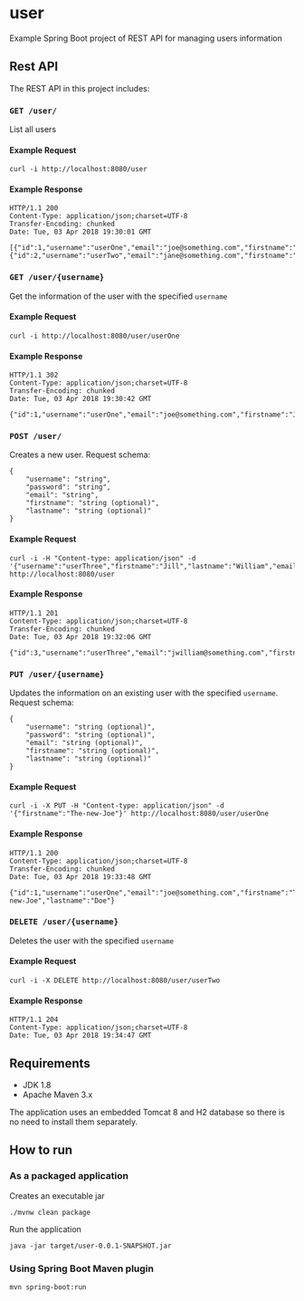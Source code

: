 # user
Example Spring Boot project of REST API for managing users information

## Rest API

The REST API in this project includes:

### `GET /user/`

List all users

#### Example Request

    curl -i http://localhost:8080/user

#### Example Response

    HTTP/1.1 200 
    Content-Type: application/json;charset=UTF-8
    Transfer-Encoding: chunked
    Date: Tue, 03 Apr 2018 19:30:01 GMT

    [{"id":1,"username":"userOne","email":"joe@something.com","firstname":"Joe","lastname":"Doe"},{"id":2,"username":"userTwo","email":"jane@something.com","firstname":"Jane","lastname":"Smith"}]

### `GET /user/{username}`

Get the information of the user with the specified `username`

#### Example Request

    curl -i http://localhost:8080/user/userOne

#### Example Response

    HTTP/1.1 302 
    Content-Type: application/json;charset=UTF-8
    Transfer-Encoding: chunked
    Date: Tue, 03 Apr 2018 19:30:42 GMT

    {"id":1,"username":"userOne","email":"joe@something.com","firstname":"Joe","lastname":"Doe"}

### `POST /user/`

Creates a new user. Request schema:

    {
        "username": "string",
        "password": "string",
        "email": "string",
        "firstname": "string (optional)",
        "lastname": "string (optional)"
    }

#### Example Request

    curl -i -H "Content-type: application/json" -d '{"username":"userThree","firstname":"Jill","lastname":"William","email":"jwilliam@something.com","password":"pass3"}' http://localhost:8080/user

#### Example Response

    HTTP/1.1 201 
    Content-Type: application/json;charset=UTF-8
    Transfer-Encoding: chunked
    Date: Tue, 03 Apr 2018 19:32:06 GMT

    {"id":3,"username":"userThree","email":"jwilliam@something.com","firstname":"Jill","lastname":"William"}

### `PUT /user/{username}`

Updates the information on an existing user with the specified `username`. Request schema:

    {
        "username": "string (optional)",
        "password": "string (optional)",
        "email": "string (optional)",
        "firstname": "string (optional)",
        "lastname": "string (optional)"
    }

#### Example Request

    curl -i -X PUT -H "Content-type: application/json" -d '{"firstname":"The-new-Joe"}' http://localhost:8080/user/userOne

#### Example Response

    HTTP/1.1 200 
    Content-Type: application/json;charset=UTF-8
    Transfer-Encoding: chunked
    Date: Tue, 03 Apr 2018 19:33:48 GMT

    {"id":1,"username":"userOne","email":"joe@something.com","firstname":"The-new-Joe","lastname":"Doe"}

### `DELETE /user/{username}`

Deletes the user with the specified `username`

#### Example Request

    curl -i -X DELETE http://localhost:8080/user/userTwo

#### Example Response

    HTTP/1.1 204 
    Content-Type: application/json;charset=UTF-8
    Date: Tue, 03 Apr 2018 19:34:47 GMT


## Requirements

* JDK 1.8
* Apache Maven 3.x

The application uses an embedded Tomcat 8 and H2 database so there is no need to install them separately.

## How to run

### As a packaged application

Creates an executable jar

    ./mvnw clean package
     
Run the application

    java -jar target/user-0.0.1-SNAPSHOT.jar


### Using Spring Boot Maven plugin

    mvn spring-boot:run
